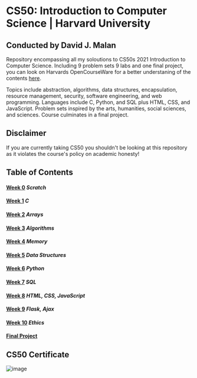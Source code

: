 # CS50: Introduction to Computer Science | Harvard University

## Conducted by David J. Malan

Repository encompassing all my soloutions to CS50s 2021 Introduction to Computer Science.
Including 9 problem sets 9 labs and one final project, you can look on Harvards OpenCourseWare
for a better understaning of the contents [here](https://cs50.harvard.edu/x/2021/).

Topics include abstraction, algorithms, data structures, encapsulation, resource management, security, software engineering, and web programming. Languages include C, Python, and SQL plus HTML, CSS, and JavaScript. Problem sets inspired by the arts, humanities, social sciences, and sciences. Course culminates in a final project.


## Disclaimer 

If you are currently taking CS50 you shouldn't be looking at this repository as it
violates the course's policy on academic honesty!

## Table of Contents

#### [Week 0](https://github.com/jesse1224/CS50/tree/main/Week0) *Scratch*
#### [Week 1](https://github.com/jesse1224/CS50/tree/main/Week1) *C*
#### [Week 2](https://github.com/jesse1224/CS50/tree/main/Week2) *Arrays*
#### [Week 3](https://github.com/jesse1224/CS50/tree/main/Week3) *Algorithms*
#### [Week 4](https://github.com/jesse1224/CS50/tree/main/Week4) *Memory*
#### [Week 5](https://github.com/jesse1224/CS50/tree/main/Week5) *Data Structures*
#### [Week 6](https://github.com/jesse1224/CS50/tree/main/Week6) *Python*
#### [Week 7](https://github.com/jesse1224/CS50/tree/main/Week7) *SQL*
#### [Week 8](https://github.com/jesse1224/CS50/tree/main/Week8) *HTML, CSS, JavaScript*
#### [Week 9](https://github.com/jesse1224/CS50/tree/main/Week9) *Flask, Ajax*
#### [Week 10](https://github.com/jesse1224/CS50/tree/main/Week10) *Ethics*
#### [Final Project](https://github.com/jesse1224/CS50/tree/main/Final%20Project/Snake)

## CS50 Certificate

![image](https://user-images.githubusercontent.com/69617120/115339736-b79df880-a1e8-11eb-9610-ff0bc242514a.png)
